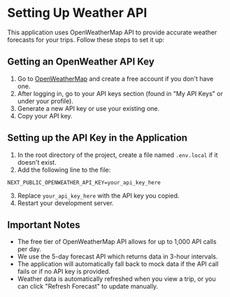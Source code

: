 # Setting Up Weather API

This application uses OpenWeatherMap API to provide accurate weather forecasts for your trips. Follow these steps to set it up:

## Getting an OpenWeather API Key

1. Go to [OpenWeatherMap](https://openweathermap.org/) and create a free account if you don't have one.
2. After logging in, go to your API keys section (found in "My API Keys" or under your profile).
3. Generate a new API key or use your existing one.
4. Copy your API key.

## Setting up the API Key in the Application

1. In the root directory of the project, create a file named `.env.local` if it doesn't exist.
2. Add the following line to the file:

```
NEXT_PUBLIC_OPENWEATHER_API_KEY=your_api_key_here
```

3. Replace `your_api_key_here` with the API key you copied.
4. Restart your development server.

## Important Notes

- The free tier of OpenWeatherMap API allows for up to 1,000 API calls per day.
- We use the 5-day forecast API which returns data in 3-hour intervals.
- The application will automatically fall back to mock data if the API call fails or if no API key is provided.
- Weather data is automatically refreshed when you view a trip, or you can click "Refresh Forecast" to update manually.
